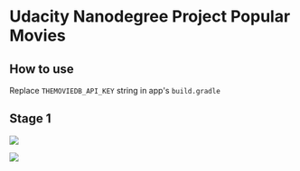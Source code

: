 # Udacity Nanodegree Project Popular Movies
## How to use
Replace `THEMOVIEDB_API_KEY` string in app's `build.gradle`
## Stage 1
![](https://lh3.googleusercontent.com/6VNhcWapdIf9EaLquhiTX6YZfKHzjgPh75hDZviMJA8EE94tjAPQgvwv2DEY-WLTYG6p_uJKUBL83D5hPInDWguRfs-tRjVtKLV6V5epXSvxgc64GhAKZ4Tuqj0TfQg_6uBL-jOK9RDLyXxHACqJ_4fbhRH64-CteDIV0OnBrWwaYyEWtFAj90TIU8SJlUwR2ezufdk2KdLVWF6PirwPBlH-7DMshbTLqitBgSjAR7YzIBJRMwTNDQVm6bW0paebW1I5Bdv0Tp5PUe_4ed6ScwawmhvjK5j6xg3sl2dnejV7wi1f9aJrAS4XwxJveg682waBajC8kMA8wmD0mY_9Vkq9XpuE1XhOX_s-5TyIN4NzcEnnZJDP9IF41xiD4OhgS8snh7LDbzr1jnpWX_hXgdZs_bu8BrhcW_QPOsjhQL4eKYPvx3VvRq_7HO1InIvxAKtDLvvClmFSx0eGmP5X-RXLbopr8mMfzmf3drC-aNmBkIMpMh4FSLDa0YZ1xT8hEJ4VdRt62F-m9w2PURRkUnmbNwJ0AaT-hXc-ZjhLnD35Yu0OFKnCfDhQd3xjA6drjj8mVmk2oADKboxQGgW4EwcvOLQS9uxSU8wWcB9N8dAQrnf5LuwIfOsuBhkO3MLkL6v2w7Smu-fCgkEHaeatefm6-wp4VPf3UQ=w485-h969-no)

![](https://lh3.googleusercontent.com/HteI-KHHV-_n-Z8bc_KZh9XH0u76bkj_xwnHOVq8UIT0k5I_Ga69oqYXFapKfIfMWaMs6BQRyjkmMnkV2BvM7cl_kJ5w_KWDQkkzU6Ohqh_fxpfZj6x_xaKWblEDdvvR7rki-9nGceKOoTEDH1AQ-NYK6DEEYF_ym73AQ76yVFyzgBzukGli2VcGLpVRZP_o6hY7RtGA4g-8mzSY_jGRLLaF4uO1MJle9kuTSxWLHbOWUUF9G6kkyb0Lc0NZmJstXzfAEpN_53n2MJVNf5xm9_RNWcFpNwhtQOQB2b_4uD2OALdrmmT8nNHI_5PebGakPejRlU1bF4Gk0-kBfl8deid27bEH8UhFO1QsqayddFAIDgZ1v80hUTkrizZ5Ny_mIx4fJAzoJ8HQzhWMd0LPzPd9tlIg70wBX2TyiRsxzRRIsW6QbuS7-i5miI4TEWMm4Jd2bZXCQxueVme3u8SAhrGEowSuXIDUnK1GEddzWJzJw9u3IV4QrY1EFSaRy8C0oqk44LgybfOYVyKuIu6eNPijkgmxxkd_m7Lm--ALl5yqsYgakg7keQ1jO4LkBfOZVczjjt3KSwouljjiUgs_vpCP0agI3vrAObmGmuQmU_TnPDkxuzDU7KblaaNI7R0L9mqmUvYYKRJAKbQsGGMcmjWtMgJCWm001w=w387-h774-no)

